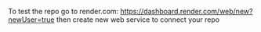 To test the repo 
go to render.com: https://dashboard.render.com/web/new?newUser=true
then create new web service to connect your repo

